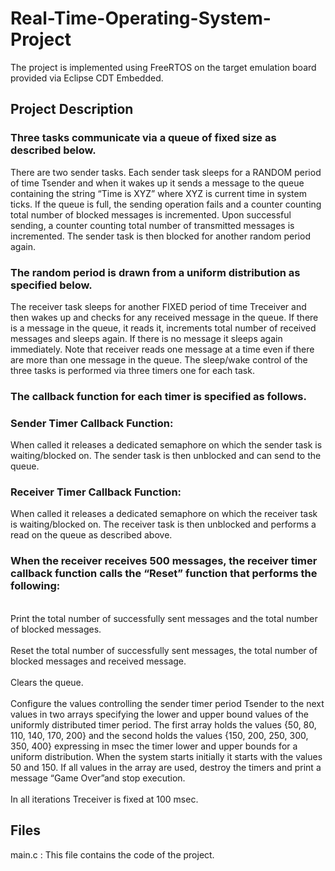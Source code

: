 <h1>Real-Time-Operating-System-Project</h1>
  <p>The project is implemented using FreeRTOS on the target emulation board provided via Eclipse CDT Embedded.</p>
  <h2>Project Description</h2>
    <h3>Three tasks communicate via a queue of fixed size as described below.</h3>
      <p>There are two sender tasks. Each sender task sleeps for a RANDOM period of time Tsender and when it wakes up it sends a message to the queue containing the            string “Time is XYZ” where XYZ is current time in system ticks. If the queue is full, the sending operation fails and a counter counting total number of                blocked  messages is incremented. Upon successful sending, a counter counting total number of transmitted messages is incremented. The sender task is then              blocked for another random period again.
      </p>
      <h3>The random period is drawn from a uniform distribution as specified below.</h3>
      <p>The receiver task sleeps for another FIXED period of time Treceiver and then wakes up and checks for any received message in the queue. If there is a message          in the queue, it reads it, increments total number of received messages and sleeps again. If there is no message it sleeps again immediately. Note that                receiver reads one message at a time even if there are more than one message in the queue. The sleep/wake control of the three tasks is performed via three            timers one for each task.
      </p>
      <h3>The callback function for each timer is specified as follows.</h3>
        <h3>Sender Timer Callback Function:</h3>
          <p>When called it releases a dedicated semaphore on which the sender task is waiting/blocked on. The sender task is then unblocked and can send to the queue.           </p>
        <h3>Receiver Timer Callback Function:</h3>
          <p>When called it releases a dedicated semaphore on which the receiver task is waiting/blocked on. The receiver task is then unblocked and performs a read on              the queue as described above.
          </p>
        <h3>When the receiver receives 500 messages, the receiver timer callback function calls the “Reset” function that performs the following:</h3>
          <p><br>Print the total number of successfully sent messages and the total number of blocked messages.</br>
             <br>Reset the total number of successfully sent messages, the total number of blocked messages and received message.</br>
             <br>Clears the queue.</br>
             <br>Configure the values controlling the sender timer period Tsender to the next values in two arrays specifying the lower and upper bound values of the                    uniformly distributed timer period. The first array holds the values {50, 80, 110, 140, 170, 200} and the second holds the values {150, 200, 250, 300,                  350, 400} expressing in msec the timer lower and upper bounds for a uniform distribution. When the system starts initially it starts with the values                    50 and 150. If all values in the array are used, destroy the timers and print a message “Game Over”and stop execution.</br>
             <br>In all iterations Treceiver is fixed at 100 msec.</br>
          </p>
  <h2>Files</h2>
    <p>main.c : This file contains the code of the project.</p>
